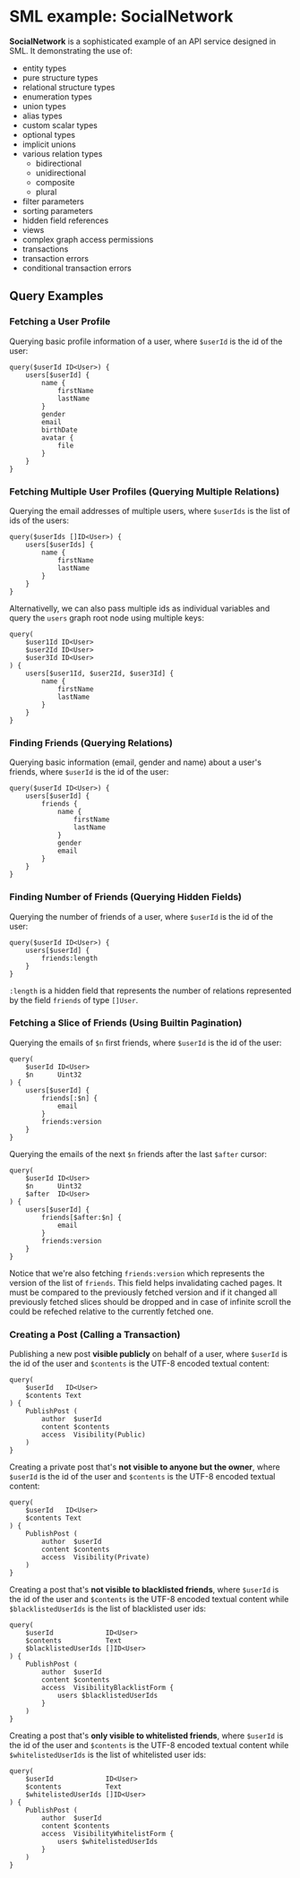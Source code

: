 # SML example: SocialNetwork

**SocialNetwork** is a sophisticated example of an API service designed in SML. It demonstrating the use of:

- entity types
- pure structure types
- relational structure types
- enumeration types
- union types
- alias types
- custom scalar types
- optional types
- implicit unions
- various relation types
  - bidirectional
  - unidirectional
  - composite
  - plural
- filter parameters
- sorting parameters
- hidden field references
- views
- complex graph access permissions
- transactions
- transaction errors
- conditional transaction errors

## Query Examples
### Fetching a User Profile
Querying basic profile information of a user, where `$userId` is the id of the user:
```
query($userId ID<User>) {
	users[$userId] {
		name {
			firstName
			lastName
		}
		gender
		email
		birthDate
		avatar {
			file
		}
	}
}
```

### Fetching Multiple User Profiles (Querying Multiple Relations)
Querying the email addresses of multiple users, where `$userIds` is the list of ids of the users:
```
query($userIds []ID<User>) {
	users[$userIds] {
		name {
			firstName
			lastName
		}
	}
}
```

Alternativelly, we can also pass multiple ids as individual variables and query the `users` graph root node using multiple keys:
```
query(
	$user1Id ID<User>
	$user2Id ID<User>
	$user3Id ID<User>
) {
	users[$user1Id, $user2Id, $user3Id] {
		name {
			firstName
			lastName
		}
	}
}
```

### Finding Friends (Querying Relations)
Querying basic information (email, gender and name) about a user's friends, where `$userId` is the id of the user:
```
query($userId ID<User>) {
	users[$userId] {
		friends {
			name {
				firstName
				lastName
			}
			gender
			email
		}
	}
}
```

### Finding Number of Friends (Querying Hidden Fields)
Querying the number of friends of a user, where `$userId` is the id of the user:
```
query($userId ID<User>) {
	users[$userId] {
		friends:length
	}
}
```
`:length` is a hidden field that represents the number of relations represented by the field `friends` of type `[]User`.

### Fetching a Slice of Friends (Using Builtin Pagination)
Querying the emails of `$n` first friends, where `$userId` is the id of the user:
```
query(
	$userId ID<User>
	$n      Uint32
) {
	users[$userId] {
		friends[:$n] {
			email
		}
		friends:version
	}
}
```

Querying the emails of the next `$n` friends after the last `$after` cursor:
```
query(
	$userId ID<User>
	$n      Uint32
	$after  ID<User>
) {
	users[$userId] {
		friends[$after:$n] {
			email
		}
		friends:version
	}
}
```

Notice that we're also fetching `friends:version` which represents the version of the list of `friends`. This field helps invalidating cached pages. It must be compared to the previously fetched version and if it changed all previously fetched slices should be dropped and in case of infinite scroll the could be refeched relative to the currently fetched one.

### Creating a Post (Calling a Transaction)
Publishing a new post **visible publicly** on behalf of a user, where `$userId` is the id of the user and `$contents` is the UTF-8 encoded textual content:
```
query(
	$userId   ID<User>
	$contents Text
) {
	PublishPost (
		author  $userId
		content $contents
		access 	Visibility(Public)
	)
}
```

Creating a private post that's **not visible to anyone but the owner**, where `$userId` is the id of the user and `$contents` is the UTF-8 encoded textual content:
```
query(
	$userId   ID<User>
	$contents Text
) {
	PublishPost (
		author  $userId
		content $contents
		access 	Visibility(Private)
	)
}
```

Creating a post that's **not visible to blacklisted friends**, where `$userId` is the id of the user and `$contents` is the UTF-8 encoded textual content while `$blacklistedUserIds` is the list of blacklisted user ids:
```
query(
	$userId             ID<User>
	$contents           Text
	$blacklistedUserIds []ID<User>
) {
	PublishPost (
		author  $userId
		content $contents
		access 	VisibilityBlacklistForm {
			users $blacklistedUserIds
		}
	)
}
```

Creating a post that's **only visible to whitelisted friends**, where `$userId` is the id of the user and `$contents` is the UTF-8 encoded textual content while `$whitelistedUserIds` is the list of whitelisted user ids:
```
query(
	$userId             ID<User>
	$contents           Text
	$whitelistedUserIds []ID<User>
) {
	PublishPost (
		author  $userId
		content $contents
		access 	VisibilityWhitelistForm {
			users $whitelistedUserIds
		}
	)
}
```
